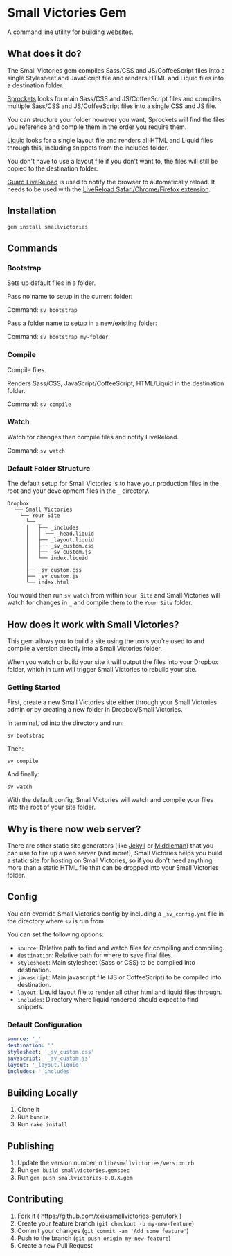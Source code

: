 # Small Victories Gem

A command line utility for building websites.

## What does it do?

The Small Victories gem compiles Sass/CSS and JS/CoffeeScript files into a single Stylesheet and
JavaScript file and renders HTML and Liquid files into a destination folder.
 
[Sprockets](https://github.com/rails/sprockets) looks for main Sass/CSS and JS/CoffeeScript files and compiles
multiple Sass/CSS and JS/CoffeeScript files into a single CSS and JS file.
 
You can structure your folder however you want, Sprockets will find the files
you reference and compile them in the order you require them.
 
[Liquid](https://github.com/Shopify/liquid/) looks for a single layout file and
renders all HTML and Liquid files through this, including snippets from the
includes folder.
 
You don't have to use a layout file if you don't want to, the files will still
be copied to the destination folder.

[Guard LiveReload](https://github.com/guard/guard-livereload) is used to notify
the browser to automatically reload. It needs to be used with
the [LiveReload Safari/Chrome/Firefox extension](http://livereload.com/extensions#installing-sections).

## Installation

```
gem install smallvictories
```

## Commands

### Bootstrap

Sets up default files in a folder.
 

Pass no name to setup in the current folder:
 
Command: `sv bootstrap`
 
Pass a folder name to setup in a new/existing folder:
 
Command: `sv bootstrap my-folder`
 

### Compile

Compile files.
 
Renders Sass/CSS, JavaScript/CoffeeScript, HTML/Liquid in the destination
folder.
 
Command: `sv compile`

### Watch

Watch for changes then compile files and notify LiveReload.
 
Command: `sv watch`

### Default Folder Structure

The default setup for Small Victories is to have your production files in the
root and your development files in the `_` directory.

```text
Dropbox
  └── Small Victories
    └── Your Site
      └── _
      │   ├── _includes
      │   │ └── _head.liquid
      │   ├── _layout.liquid
      │   ├── _sv_custom.css
      │   ├── _sv_custom.js
      │   └── index.liquid
      │
      ├── _sv_custom.css
      ├── _sv_custom.js
      └── index.html
```

You would then run `sv watch` from within `Your Site` and Small Victories will
watch for changes in `_` and compile them to the `Your Site` folder.

## How does it work with Small Victories?

This gem allows you to build a site using the tools you're used to and compile a
version directly into a Small Victories folder.

When you watch or build your site it will output the files into your Dropbox
folder, which in turn will trigger Small Victories to rebuild your site.

### Getting Started

First, create a new Small Victories site either through your Small Victories
admin or by creating a new folder in Dropbox/Small Victories.

In terminal, cd into the directory and run:
 
`sv bootstrap`
 
Then:
 
`sv compile`
 
And finally:
 
`sv watch`
 
With the default config, Small Victories will watch and compile your files into
the root of your site folder.

## Why is there now web server?

There are other static site generators (like [Jekyll](http://jekyllrb.com/) or [Middleman](https://middlemanapp.com/)) that you can use to fire up a web server (and more!), Small Victories helps you build a static site for hosting on Small Victories, so if you don't need anything more than a static HTML file that can be dropped into your Small Victories folder.

## Config

You can override Small Victories config by including a `_sv_config.yml` file in the directory where `sv` is
run from.

You can set the following options:

+ `source`: Relative path to find and watch files for compiling and compiling.
+ `destination`: Relative path for where to save final files.
+ `stylesheet`: Main stylesheet (Sass or CSS) to be compiled into destination.
+ `javascript`: Main javascript file (JS or CoffeeScript) to be compiled into destination.
+ `layout`: Liquid layout file to render all other html and liquid files through.
+ `includes`: Directory where liquid rendered should expect to find snippets.

### Default Configuration

```yaml
source: '_'
destination: ''
stylesheet: '_sv_custom.css'
javascript: '_sv_custom.js'
layout: '_layout.liquid'
includes: '_includes'
```

## Building Locally

1. Clone it
2. Run `bundle`
3. Run `rake install`

## Publishing

1. Update the version number in `lib/smallvictories/version.rb`
2. Run `gem build smallvictories.gemspec`
3. Run `gem push smallvictories-0.0.X.gem`

## Contributing

1. Fork it ( https://github.com/xxix/smallvictories-gem/fork )
2. Create your feature branch (`git checkout -b my-new-feature`)
3. Commit your changes (`git commit -am 'Add some feature'`)
4. Push to the branch (`git push origin my-new-feature`)
5. Create a new Pull Request
